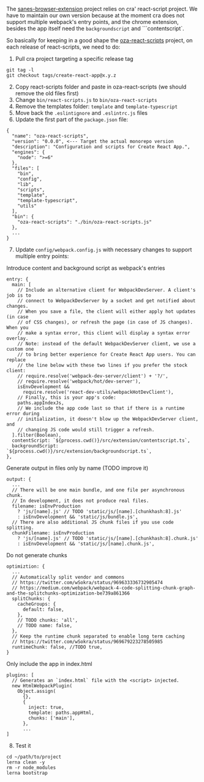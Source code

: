 The [sanes-browser-extension](iov-one/ponferrada/blob/master/packages/sanes-browser-extension) project relies on cra' react-script project. We have to maintain our own version because at the moment cra does not support multiple webpack's entry points, and the chrome extension, besides the app itself need the `backgroundscript` and ```contentscript`.

So basically for keeping in a good shape the [oza-react-scripts](iov-one/ponferrada/blob/master/packages/oza-react-scripts) project, on each release of react-scripts, we need to do:

1. Pull cra project targeting a specific release tag

```
git tag -l
git checkout tags/create-react-app@x.y.z
```

2. Copy react-scripts folder and paste in oza-react-scripts (we should remove the old files first)
3. Change `bin/react-scripts.js` to `bin/oza-react-scripts`
4. Remove the templates folder: `template` and `template-typescript`
5. Move back the `.eslintignore` and `.eslintrc.js` files
6. Update the first part of the `package.json` file:

```
{ 
  "name": "oza-react-scripts",
  "version": "0.0.0", <--- Target the actual monorepo version
  "description": "Configuration and scripts for Create React App.",
  "engines": {
    "node": ">=6"
  },
  "files": [
    "bin",
    "config",
    "lib",
    "scripts",
    "template",
    "template-typescript",
    "utils"
  ],
  "bin": {
    "oza-react-scripts": "./bin/oza-react-scripts.js"
  },
  ...
}
```

7. Update `config/webpack.config.js` with necessary changes to support multiple entry points:

Introduce content and background script as webpack's entries

```
entry: {
  main: [
    // Include an alternative client for WebpackDevServer. A client's job is to
    // connect to WebpackDevServer by a socket and get notified about changes.
    // When you save a file, the client will either apply hot updates (in case
    // of CSS changes), or refresh the page (in case of JS changes). When you
    // make a syntax error, this client will display a syntax error overlay.
    // Note: instead of the default WebpackDevServer client, we use a custom one
    // to bring better experience for Create React App users. You can replace
    // the line below with these two lines if you prefer the stock client:
    // require.resolve('webpack-dev-server/client') + '?/',
    // require.resolve('webpack/hot/dev-server'),
    isEnvDevelopment &&
      require.resolve('react-dev-utils/webpackHotDevClient'),
    // Finally, this is your app's code:
    paths.appIndexJs,
    // We include the app code last so that if there is a runtime error during
    // initialization, it doesn't blow up the WebpackDevServer client, and
    // changing JS code would still trigger a refresh.
  ].filter(Boolean),
  contentScript: `${process.cwd()}/src/extension/contentscript.ts`,
  backgroundScript: `${process.cwd()}/src/extension/backgroundscript.ts`,
},
```

Generate output in files only by name (TODO improve it)

```
output: {
  ...
  // There will be one main bundle, and one file per asynchronous chunk.
  // In development, it does not produce real files.
  filename: isEnvProduction
    ? 'js/[name].js' // TODO 'static/js/[name].[chunkhash:8].js'
    : isEnvDevelopment && 'static/js/bundle.js',
  // There are also additional JS chunk files if you use code splitting.
  chunkFilename: isEnvProduction
    ? 'js/[name].js' // TODO 'static/js/[name].[chunkhash:8].chunk.js'
    : isEnvDevelopment && 'static/js/[name].chunk.js',
```

Do not generate chunks

```
optimiztion: {
  ...
  // Automatically split vendor and commons
  // https://twitter.com/wSokra/status/969633336732905474
  // https://medium.com/webpack/webpack-4-code-splitting-chunk-graph-and-the-splitchunks-optimization-be739a861366
  splitChunks: {
    cacheGroups: {
      default: false,
    },
    // TODO chunks: 'all',
    // TODO name: false,
  },
  // Keep the runtime chunk separated to enable long term caching
  // https://twitter.com/wSokra/status/969679223278505985
  runtimeChunk: false, //TODO true,
}
```

Only include the app in index.html

```
plugins: [
  // Generates an `index.html` file with the <script> injected.
  new HtmlWebpackPlugin(
    Object.assign(
      {},
      {
        inject: true,
        template: paths.appHtml,
        chunks: ['main'],
      },
      ...
]
```

8. Test it

```
cd ~/path/to/project
lerna clean -y
rm -r node_modules
lerna bootstrap
```
